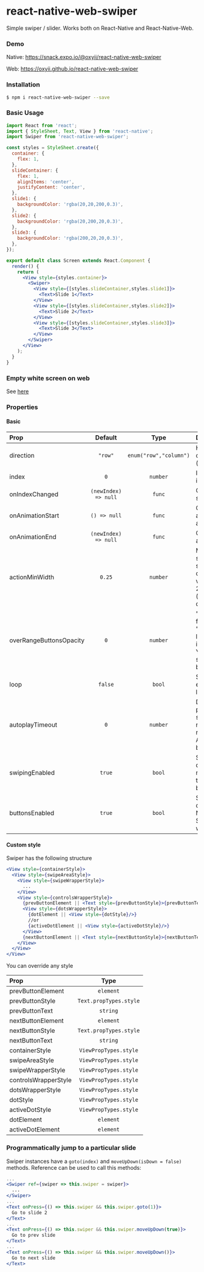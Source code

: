 # react-native-web-swiper

Simple swiper / slider. Works both on React-Native and React-Native-Web.

### Demo

Native: https://snack.expo.io/@oxyii/react-native-web-swiper

Web: https://oxyii.github.io/react-native-web-swiper

### Installation

```bash
$ npm i react-native-web-swiper --save
```

### Basic Usage

```jsx
import React from 'react';
import { StyleSheet, Text, View } from 'react-native';
import Swiper from 'react-native-web-swiper';

const styles = StyleSheet.create({
  container: {
    flex: 1,
  },
  slideContainer: {
    flex: 1,
    alignItems: 'center',
    justifyContent: 'center',
  },
  slide1: {
    backgroundColor: 'rgba(20,20,200,0.3)',
  },
  slide2: {
    backgroundColor: 'rgba(20,200,20,0.3)',
  },
  slide3: {
    backgroundColor: 'rgba(200,20,20,0.3)',
  },
});

export default class Screen extends React.Component {
  render() {
    return (
      <View style={styles.container}>
        <Swiper>
          <View style={[styles.slideContainer,styles.slide1]}>
            <Text>Slide 1</Text>
          </View>
          <View style={[styles.slideContainer,styles.slide2]}>
            <Text>Slide 2</Text>
          </View>
          <View style={[styles.slideContainer,styles.slide3]}>
            <Text>Slide 3</Text>
          </View>
        </Swiper>
      </View>
    );
  }
}
```

### Empty white screen on web

See [here](https://github.com/oxyii/react-native-web-swiper/issues/2#issuecomment-475060133)

### Properties

#### Basic

| Prop  | Default  | Type | Description |
| :------------ |:---------------:| :---------------:| :-----|
| direction | `"row"` | `enum("row","column")` | Horizontal ("row") or vertical ("column") mode |
| index | `0` | `number` | Index number of initial slide |
| onIndexChanged | `(newIndex) => null` | `func` | Called when active slide changed |
| onAnimationStart | `() => null` | `func` | Called right before any swiper animation starts |
| onAnimationEnd | `(newIndex) => null` | `func` | Called right after animation end |
| actionMinWidth | `0.25` | `number` | Minimal part of screen that must be swiped for index change. Default value 0.25 means 25% of slide width (or height if direction="column") |
| overRangeButtonsOpacity | `0` | `number` | "Prev" button on first slide and "Next" button on last slide are invisible by default. You can set `opacity` style for these buttons ([#1](https://github.com/oxyii/react-native-web-swiper/issues/1)) |
| loop | `false` | `bool` | Set to `true` to enable continuous loop mode |
| autoplayTimeout | `0` | `number` | Delay between auto play transitions (in second). Set negative value for reverse autoplay :satisfied:. Autoplay disabled by default |
| swipingEnabled | `true` | `bool` | Set to `false` to disable swiping mechanism. Allow to use Prev / Next buttons only ([#8](https://github.com/oxyii/react-native-web-swiper/issues/8)) |
| buttonsEnabled | `true` | `bool` | Set to `false` to skip dots and Prev / Next buttons. Swiping mechanism will still work |

#### Custom style

Swiper has the following structure

```jsx
<View style={containerStyle}>
  <View style={swipeAreaStyle}>
    <View style={swipeWrapperStyle}>
      ...
    </View>
    <View style={controlsWrapperStyle}>
      {prevButtonElement || <Text style={prevButtonStyle}>{prevButtonText}</Text>}
      <View style={dotsWrapperStyle}>
        {dotElement || <View style={dotStyle}/>}
        //or
        {activeDotElement || <View style={activeDotStyle}/>}
      </View>
      {nextButtonElement || <Text style={nextButtonStyle}>{nextButtonText}</Text>}
    </View>    
  </View>
</View>
```

You can override any style

| Prop  | Type |
| :------------ | :---------------:|
| prevButtonElement | `element` |
| prevButtonStyle | `Text.propTypes.style` |
| prevButtonText | `string` |
| nextButtonElement | `element` |
| nextButtonStyle | `Text.propTypes.style` |
| nextButtonText | `string` |
| containerStyle | `ViewPropTypes.style` |
| swipeAreaStyle | `ViewPropTypes.style` |
| swipeWrapperStyle | `ViewPropTypes.style` |
| controlsWrapperStyle | `ViewPropTypes.style` |
| dotsWrapperStyle | `ViewPropTypes.style` |
| dotStyle | `ViewPropTypes.style` |
| activeDotStyle | `ViewPropTypes.style` |
| dotElement | `element` |
| activeDotElement | `element` |

### Programmatically jump to a particular slide

Swiper instances have a `goto(index)` and `moveUpDown(isDown = false)` methods. Reference can be used to call this methods:

```jsx
...
<Swiper ref={swiper => this.swiper = swiper}>
  ...
</Swiper>
...
<Text onPress={() => this.swiper && this.swiper.goto(1)}>
  Go to slide 2
</Text>
...
<Text onPress={() => this.swiper && this.swiper.moveUpDown(true)}>
  Go to prev slide
</Text>
...
<Text onPress={() => this.swiper && this.swiper.moveUpDown()}>
  Go to next slide
</Text>
```
